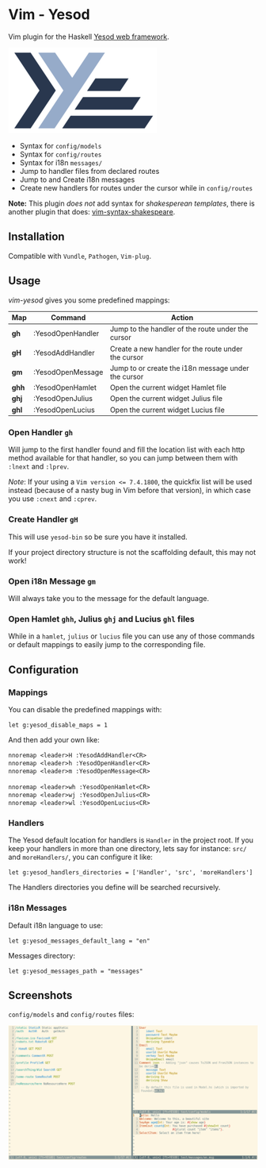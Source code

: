 # Vim - Yesod

Vim plugin for the Haskell [Yesod web framework](http://www.yesodweb.com/).

![Yesod](yesod_logo.png)


* Syntax for `config/models`
* Syntax for `config/routes`
* Syntax for i18n `messages/`
* Jump to handler files from declared routes
* Jump to and Create i18n messages
* Create new handlers for routes under the cursor while in `config/routes`

**Note:** This plugin *does not* add syntax for *shakesperean templates*, there
is another plugin that does:
[vim-syntax-shakespeare](https://github.com/pbrisbin/vim-syntax-shakespeare).


## Installation

Compatible with `Vundle`, `Pathogen`, `Vim-plug`.


## Usage

*vim-yesod* gives you some predefined mappings:

Map | Command | Action
--- | ------- | ------
**gh** | :YesodOpenHandler | Jump to the handler of the route under the cursor
**gH** | :YesodAddHandler | Create a new handler for the route under the cursor
**gm** | :YesodOpenMessage | Jump to or create the i18n message under the cursor
**ghh** | :YesodOpenHamlet | Open the current widget Hamlet file
**ghj** | :YesodOpenJulius | Open the current widget Julius file
**ghl** | :YesodOpenLucius | Open the current widget Lucius file


### Open Handler `gh`

Will jump to the first handler found and fill the location list with each http
method available for that handler, so you can jump between them with `:lnext`
and `:lprev`.

*Note*: If your using a `Vim version <= 7.4.1800`, the quickfix list will be
used instead (because of a nasty bug in Vim before that version), in which case
you use `:cnext` and `:cprev`.

### Create Handler `gH`

This will use `yesod-bin` so be sure you have it installed.

If your project directory structure is not the scaffolding default, this may not
work!

### Open i18n Message `gm`

Will always take you to the message for the default language.

### Open Hamlet `ghh`, Julius `ghj` and Lucius `ghl` files

While in a `hamlet`, `julius` or `lucius` file you can use any of those commands
or default mappings to easily jump to the corresponding file.


## Configuration

### Mappings

You can disable the predefined mappings with:

```vim
let g:yesod_disable_maps = 1
```

And then add your own like:

```vim
nnoremap <leader>H :YesodAddHandler<CR>
nnoremap <leader>h :YesodOpenHandler<CR>
nnoremap <leader>m :YesodOpenMessage<CR>

nnoremap <leader>wh :YesodOpenHamlet<CR>
nnoremap <leader>wj :YesodOpenJulius<CR>
nnoremap <leader>wl :YesodOpenLucius<CR>
```

### Handlers

The Yesod default location for handlers is `Handler` in the project root. If you
keep your handlers in more than one directory, lets say for instance:
`src/` and `moreHandlers/`, you can configure it like:

```vim
let g:yesod_handlers_directories = ['Handler', 'src', 'moreHandlers']
```

The Handlers directories you define will be searched recursively.

### i18n Messages

Default i18n language to use:

```vim
let g:yesod_messages_default_lang = "en"
```

Messages directory:

```vim
let g:yesod_messages_path = "messages"
```


## Screenshots

`config/models` and `config/routes` files:

![Screenshot](screenshot.png)
